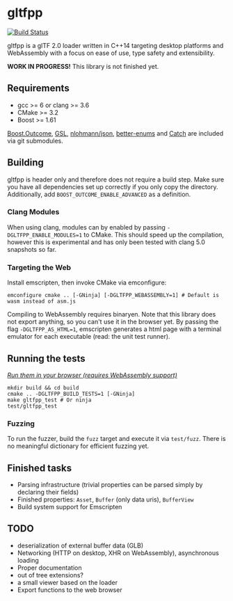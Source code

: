 gltfpp
======
[![Build Status](https://travis-ci.org/mmha/gltfpp.svg?branch=master)](https://travis-ci.org/mmha/gltfpp)

gltfpp is a glTF 2.0 loader written in C++14 targeting desktop platforms and WebAssembly with a focus on ease of use, type safety and extensibility.

**WORK IN PROGRESS!** This library is not finished yet.

Requirements
------------
- gcc >= 6 or clang >= 3.6
- CMake >= 3.2
- Boost >= 1.61

[Boost.Outcome](https://github.com/ned14/boost.outcome), [GSL](https://github.com/Microsoft/gsl), [nlohmann/json](https://github.com/nlohmann/json), [better-enums](https://github.com/aantron/better-enums) and [Catch](https://github.com/philsquared/Catch) are included via git submodules.

Building
--------
gltfpp is header only and therefore does not require a build step. Make sure you have all dependencies set up correctly if you only copy the directory. Additionally, add `BOOST_OUTCOME_ENABLE_ADVANCED` as a definition.
### Clang Modules
When using clang, modules can by enabled by passing `-DGLTFPP_ENABLE_MODULES=1` to CMake. This should speed up the compilation, however this is experimental and has only been tested with clang 5.0 snapshots so far.

### Targeting the Web
Install emscripten, then invoke CMake via emconfigure:
```
emconfigure cmake .. [-GNinja] [-DGLTFPP_WEBASSEMBLY=1] # Default is wasm instead of asm.js
```
Compiling to WebAssembly requires binaryen. Note that this library does not export anything, so you can't use it in the browser yet.
By passing the flag `-DGLTFPP_AS_HTML=1`, emscripten generates a html page with a terminal emulator for each executable (read: the unit test runner).

Running the tests
-----------------
*[Run them in your browser (requires WebAssembly support)](https://mmha.github.io/gltfpp/)*
```
mkdir build && cd build
cmake .. -DGLTFPP_BUILD_TESTS=1 [-GNinja]
make gltfpp_test # Or ninja
test/gltfpp_test
```
### Fuzzing
To run the fuzzer, build the `fuzz` target and execute it via `test/fuzz`. There is no meaningful dictionary for efficient fuzzing yet.

Finished tasks
------
- Parsing infrastructure (trivial properties can be parsed simply by declaring their fields)
- Finished properties: `Asset`, `Buffer` (only data uris), `BufferView`
- Build system support for Emscripten

TODO
----
- deserialization of external buffer data (GLB)
- Networking (HTTP on desktop, XHR on WebAssembly), asynchronous loading
- Proper documentation
- out of tree extensions?
- a small viewer based on the loader
- Export functions to the web browser
